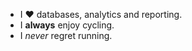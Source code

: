 - I :heart: databases, analytics and reporting.
- I **always** enjoy cycling.
- I _never_ regret running.
